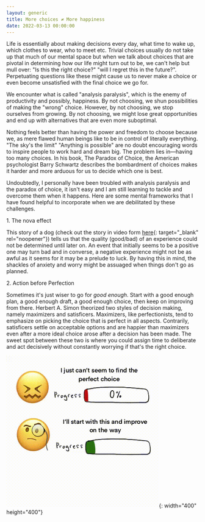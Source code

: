 ```yaml
---
layout: generic
title: More choices ≠ More happiness
date: 2022-03-13 00:00:00
---
```

Life is essentially about making decisions every day, what time to wake up, which clothes to wear, who to meet etc. Trivial choices usually do not take up that much of our mental space but when we talk about choices that are pivotal in determining how our life might turn out to be, we can't help but mull over: "Is this the right choice?" "will I regret this in the future?". Perpetuating questions like these might cause us to never make a choice or even become unsatisfied with the final choice we go for.&nbsp;

We encounter what is called "analysis paralysis", which is the enemy of productivity and possibly, happiness. By not choosing, we shun possibilities of making the "wrong" choice. However, by not choosing, we stop ourselves from growing. By not choosing, we might lose great opportunities and end up with alternatives that are even more suboptimal.

Nothing feels better than having the power and freedom to choose because we, as mere flawed human beings like to be in control of literally everything. "The sky's the limit" "Anything is possible" are no doubt encouraging words to inspire people to work hard and dream big. The problem lies in—having too many choices. In his book, The Paradox of Choice, the American psychologist Barry Schwartz describes the bombardment of choices makes it harder and more arduous for us to decide which one is best.&nbsp;

Undoubtedly, I personally have been troubled with analysis paralysis and the paradox of choice, it isn't easy and I am still learning to tackle and overcome them when it happens. Here are some mental frameworks that I have found helpful to incorporate when we are debilitated by these challenges.&nbsp;

1\. The nova effect

This story of a dog (check out the story in video form&nbsp;[here](https://www.youtube.com/watch?v=oGVhOWqsBWM){: target="_blank" rel="noopener"}) tells us that the quality (good/bad) of an experience could not be determined until later on. An event that initially seems to be a positive one may turn bad and in converse, a negative experience might not be as awful as it seems for it may be a prelude to luck. By having this in mind, the shackles of anxiety and worry might be assuaged when things don't go as planned.&nbsp;

2\. Action before Perfection

Sometimes it's just wiser to go for&nbsp;*good enough*. Start with a good enough plan, a good enough draft, a good enough choice, then keep on improving from there. Herbert A. Simon theorized two styles of decision making, namely maximizers and satisficers. Maximizers, like perfectionists, tend to emphasize on picking the choice that is perfect in all aspects. Contrarily, satisficers settle on acceptable options and are happier than maximizers even after a more ideal choice arose after a decision has been made. The sweet spot between these two is where you could assign time to deliberate and act decisively without constantly worrying if that's the right choice.&nbsp;

![](/uploads/progress-2.gif){: width="400" height="400"}

&nbsp;
